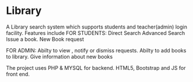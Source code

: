 # Library
A Library search system which supports students and teacher(admin) login facility.
Features include
FOR STUDENTS:
  Direct Search
  Advanced Search
  Issue a book.
  New Book request
  
FOR ADMIN:
   Abilty to view , notify or dismiss requests.
  Abilty to add books to library.
  Give information about new books

The project uses PHP  & MYSQL for backend.
HTML5, Bootstrap and JS for front end.

